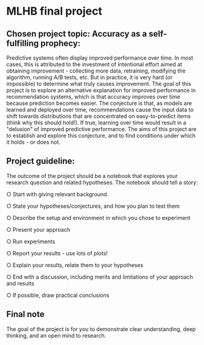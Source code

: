 # MLHB final project
## Chosen project topic: Accuracy as a self-fulfilling prophecy:

Predictive systems often display improved performance over time. In most cases, this
is attributed to the investment of intentional effort aimed at obtaining improvement -
collecting more data, retraining, modifying the algorithm, running A/B tests, etc. But in
practice, it is very hard (or impossible) to determine what truly causes improvement.
The goal of this project is to explore an alternative explanation for improved
performance in recommendation systems, which is that accuracy improves over time
because prediction becomes easier. The conjecture is that, as models are learned
and deployed over time, recommendations cause the input data to shift towards
distributions that are concentrated on easy-to-predict items (think why this should
hold!). If true, learning over time would result in a "delusion" of improved predictive
performance. The aims of this project are to establish and explore this conjecture,
and to find conditions under which it holds - or does not.

## Project guideline:

The outcome of the project should be a notebook that explores your research
question and related hypotheses. The notebook should tell a story:

○ Start with giving relevant background.

○ State your hypotheses/conjectures, and how you plan to test them

○ Describe the setup and environment in which you chose to experiment

○ Present your approach

○ Run experiments

○ Report your results - use lots of plots!

○ Explain your results, relate them to your hypotheses

○ End with a discussion, including merits and limitations of your approach and results

○ If possible, draw practical conclusions

## Final note
The goal of the project is for you to demonstrate clear understanding, deep
thinking, and an open mind to research. 
